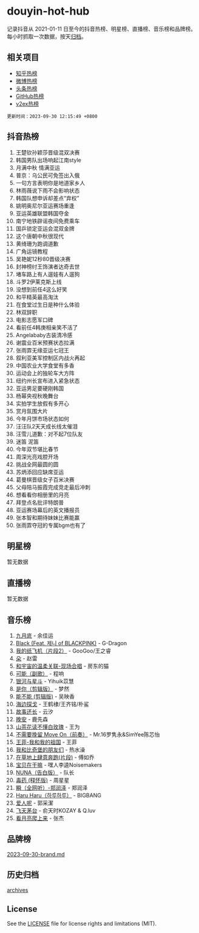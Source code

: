 # douyin-hot-hub

记录抖音从 2021-01-11 日至今的抖音热榜、明星榜、直播榜、音乐榜和品牌榜。每小时抓取一次数据，按天[归档](archives)。

## 相关项目

- [知乎热榜](https://github.com/lonnyzhang423/zhihu-hot-hub)
- [微博热榜](https://github.com/lonnyzhang423/weibo-hot-hub)
- [头条热榜](https://github.com/lonnyzhang423/toutiao-hot-hub)
- [GitHub热榜](https://github.com/lonnyzhang423/github-hot-hub)
- [v2ex热榜](https://github.com/lonnyzhang423/v2ex-hot-hub)


`更新时间：2023-09-30 12:15:49 +0800`

## 抖音热榜

1. 王楚钦孙颖莎晋级混双决赛
1. 韩国男队出场响起江南style
1. 月满中秋 情满亚运
1. 普京：乌公民可免签出入俄
1. 一句方言表明你是地道家乡人
1. 林雨薇说下雨不会影响状态
1. 韩国队想申诉却差点“弃权”
1. 姚明奥尼尔亚运赛场重逢
1. 亚运英雄联盟韩国夺金
1. 南宁地铁辟谣夜间免费乘车
1. 国乒锁定亚运会混双金牌
1. 这个唐朝中秋很现代
1. 黄绮珊为跑调道歉
1. 广角运镜教程
1. 吴艳妮12秒80晋级决赛
1. 封神榜纣王饰演者达奇去世
1. 堵车路上有人遛娃有人遛狗
1. 斗罗2伊莱克斯上线
1. 没想到前任4这么好笑
1. 和平精英最高淘汰
1. 在食堂过生日是种什么体验
1. 林双辞职
1. 电影志愿军口碑
1. 看前任4韩庚相亲笑不活了
1. Angelababy古装清冷感
1. 谢震业百米预赛状态拉满
1. 张雨霏无缘亚运七冠王
1. 叙利亚美军控制区内战火再起
1. 中国农业大学食堂有多香
1. 运动会上的独轮车大方阵
1. 纽约州长宣布进入紧急状态
1. 亚运男足要硬刚韩国
1. 杨幂央视秋晚舞台
1. 实拍学生放假有多开心
1. 赏月氛围大片
1. 今年月饼市场状态如何
1. 汪汪队2天天成长线太催泪
1. 汪雪儿道歉：对不起7位队友
1. 迷笛 泥笛
1. 今年双节堪比春节
1. 周深光亮戏腔开场
1. 挑战全网最圆的圆
1. 苏炳添回应缺席亚运
1. 葛曼棋晋级女子百米决赛
1. 父母陪马振霞完成竞走最后冲刺
1. 想看看你相册里的月亮
1. 拜登点名批评特朗普
1. 亚运赛场幕后的英文播报员
1. 张本智和期待妹妹比赛能赢
1. 张雨霏夺冠的专属bgm也有了

## 明星榜

暂无数据

## 直播榜

暂无数据

## 音乐榜

1. [九月底](https://sf3-cdn-tos.douyinstatic.com/obj/tos-cn-ve-2774/oMfewG4PDTFhF8iz3OGQ7ABH5i6fCgnMaoCbzZ) - 余佳运
1. [Black (Feat. 제니 of BLACKPINK)](https://sf3-cdn-tos.douyinstatic.com/obj/tos-cn-ve-2774/2eb92e2debbe4fe0a552bc099aef7f28) - G-Dragon
1. [我的纸飞机（片段2）](https://sf3-cdn-tos.douyinstatic.com/obj/tos-cn-ve-2774/oM2ZrKcg2CD5AeRB2gkeXOFB1IxAGJdZPazYHf) - GooGoo/王之睿
1. [朵](https://sf6-cdn-tos.douyinstatic.com/obj/tos-cn-ve-2774/932f5bdfcd7c47b880525e92ab8a4999) - 赵雷
1. [和宇宙的温柔关联-现场合唱](https://sf3-cdn-tos.douyinstatic.com/obj/tos-cn-ve-2774/o0hONGDYQBgk0e5bqDeQOonVmncA6tC2nBwZLT) - 房东的猫
1. [可能（副歌）](https://sf3-cdn-tos.douyinstatic.com/obj/tos-cn-ve-2774/cde1731888894259b333569393c2fb51) - 程响
1. [银河与星斗](https://sf6-cdn-tos.douyinstatic.com/obj/tos-cn-ve-2774/3cc0bf5f0ef140f7b6743a631bcf3c58) - Yihuik苡慧
1. [是你（剪辑版）](https://sf3-cdn-tos.douyinstatic.com/obj/tos-cn-ve-2774/46019dae783c4c969944217fe1cfafc4) - 梦然
1. [能不能 (剪辑版)](https://sf6-cdn-tos.douyinstatic.com/obj/tos-cn-ve-2774/fc4a6c45b4a34277ba4088e1d7fdff98) - 吴映香
1. [海边探戈](https://sf3-cdn-tos.douyinstatic.com/obj/tos-cn-ve-2774/os9gE0VQCGqt6VQkZDyBBYvfSDY0QFe3vVmubn) - 王鹤棣/王齐铭/朴鲨
1. [故事还长](https://sf6-cdn-tos.douyinstatic.com/obj/tos-cn-ve-2774/30a26758c8594f0ab81ac675c33ee2c5) - 云汐
1. [晚安](https://sf6-cdn-tos.douyinstatic.com/obj/tos-cn-ve-2774/a724c5e224464218839820f4e4fd632f) - 鹿先森
1. [山茶花读不懂白玫瑰](https://sf3-cdn-tos.douyinstatic.com/obj/tos-cn-ve-2774/osfn8B7DktrRHEPJgPCfDbw7QDQEkwC16BxZg9) - 王为
1. [不需要挽留 Move On（前奏）](https://sf3-cdn-tos.douyinstatic.com/obj/tos-cn-ve-2774/ooCBhgCCkF4nExzQL9WZSUbitfA8IsDkgQIYhe) - Mr.16罗隽永&SimYee陈芯怡
1. [王菲-我和我的祖国](https://sf3-cdn-tos.douyinstatic.com/obj/tos-cn-ve-2774/3ef0f373017541e18566595c96123cab) - 王菲
1. [我和比奇堡的朋友们](https://sf3-cdn-tos.douyinstatic.com/obj/tos-cn-ve-2774/f0505db981ea4a6d91453a15924a82aa) - 热水澡
1. [在草地上肆意奔跑(片段)](https://sf3-cdn-tos.douyinstatic.com/obj/tos-cn-ve-2774/8831d494742f45dabdfa8adb8b817259) - 傅如乔
1. [宝贝在干嘛](https://sf6-cdn-tos.douyinstatic.com/obj/tos-cn-ve-2774/okW4hBCfJI5B2ZEgTCtikhMW7IafzNrBQIYkpJ) - 嘿人李逵Noisemakers
1. [NUNA（告白版）](https://sf3-cdn-tos.douyinstatic.com/obj/tos-cn-ve-2774/a65828cbd8ce41a78a430a58b49f4feb) - 队长
1. [毒药 (释怀版)](https://sf3-cdn-tos.douyinstatic.com/obj/tos-cn-ve-2774/oYILMEAzspdZBIzy4frJNB8ZHPHWAhiwowd4Ad) - 周星星
1. [瞬（全网听）-郑润泽](https://sf6-cdn-tos.douyinstatic.com/obj/tos-cn-ve-2774/o4Vb9eJZClCZTnRQYy0BRSeHGrDtrkrQgIBvQt) - 郑润泽
1. [Haru Haru（하루하루）](https://sf3-cdn-tos.douyinstatic.com/obj/tos-cn-ve-2774/940c04aa98154ee7bdbaaa2ad9f28aec) - BIGBANG
1. [爱人呢](https://sf6-cdn-tos.douyinstatic.com/obj/tos-cn-ve-2774/2041dc10f3c442f1992b439a00eaf2ba) - 郭采潔
1. [飞天茅台](https://sf3-cdn-tos.douyinstatic.com/obj/tos-cn-ve-2774/o4GhTV5kIuMWmC2Ai1WzNglssgBfQaqQCSLxUU) - 俞天时KOZAY & Q.luv
1. [看月亮爬上来](https://sf6-cdn-tos.douyinstatic.com/obj/tos-cn-ve-2774/356c324112764016b25295e535f2daf0) - 张杰

## 品牌榜

[2023-09-30-brand.md](archives/2023-09-30-brand.md)

## 历史归档

[archives](archives)

## License

See the [LICENSE](LICENSE) file for license rights and limitations (MIT).
